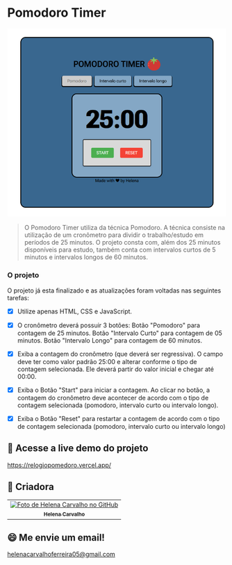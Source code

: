 # Pomodoro Timer

<img src="pomodoroTimerImg.png" alt="Pomodoro Imagem">

> O Pomodoro Timer utiliza da técnica Pomodoro. A técnica consiste na utilização de um cronômetro para dividir o trabalho/estudo em períodos de 25 minutos. O projeto consta com, além dos 25 minutos disponíveis para estudo, também conta com intervalos curtos de 5 minutos e intervalos longos de 60 minutos.

### O projeto

O projeto já esta finalizado e as atualizações foram voltadas nas seguintes tarefas:

- [x] Utilize apenas HTML, CSS e JavaScript.
- [x] O cronômetro deverá possuir 3 botões: Botão "Pomodoro" para contagem de 25 minutos. Botão "Intervalo Curto" para contagem de 05 minutos. Botão "Intervalo Longo" para contagem de 60 minutos.
- [x] Exiba a contagem do cronômetro (que deverá ser regressiva). O campo deve ter como valor padrão 25:00 e alterar conforme o tipo de contagem selecionada. Ele deverá partir do valor inicial e chegar até 00:00.
- [x] Exiba o Botão "Start" para iniciar a contagem. Ao clicar no botão, a contagem do cronômetro deve acontecer de acordo com o tipo de contagem selecionada (pomodoro, intervalo curto ou intervalo longo).
- [x] Exiba o Botão "Reset" para restartar a contagem de acordo com o tipo de contagem selecionada (pomodoro, intervalo curto ou intervalo longo)


## 🚀 Acesse a live demo do projeto

https://relogiopomedoro.vercel.app/



## 🤝 Criadora

<table>
  <tr>
    <td align="center">
      <a href="https://github.com/len4cf" title="Helena Carvalho">
        <img src="https://avatars.githubusercontent.com/u/83938491?v=4" width="100px;" alt="Foto de Helena Carvalho no GitHub"/><br>
        <sub>
          <b>Helena Carvalho</b>
        </sub>
      </a>
    </td>
  </tr>
</table>

## 😄 Me envie um email!

<a href="mailto:helenacarvalhoferreira@gmail.com">helenacarvalhoferreira05@gmail.com</a>
